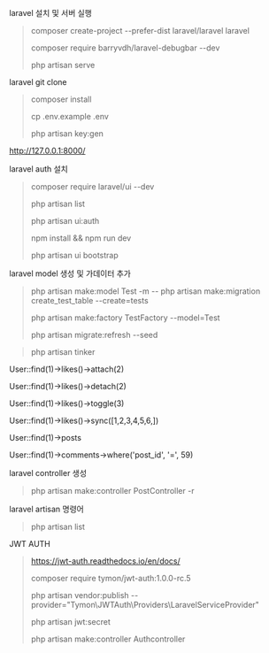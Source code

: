 

laravel 설치 및 서버 실행
> composer create-project --prefer-dist laravel/laravel laravel
>
> composer require barryvdh/laravel-debugbar --dev
>
> php artisan serve

laravel git clone
> composer install
>
> cp .env.example .env
>
> php artisan key:gen

http://127.0.0.1:8000/

laravel auth 설치
> composer require laravel/ui --dev
>
> php artisan list
>
> php artisan ui:auth
>
> npm install && npm run dev
>
> php artisan ui bootstrap

laravel model 생성 및 가데이터 추가
> php artisan make:model Test -m
-- php artisan make:migration create_test_table --create=tests
>
> php artisan make:factory TestFactory --model=Test
>
> php artisan migrate:refresh --seed


> php artisan tinker

User::find(1)->likes()->attach(2)

User::find(1)->likes()->detach(2)

User::find(1)->likes()->toggle(3)

User::find(1)->likes()->sync([1,2,3,4,5,6,])

User::find(1)->posts

User::find(1)->comments->where('post_id', '=', 59)

laravel controller 생성
> php artisan make:controller PostController -r


laravel artisan 명령어
> php artisan list

JWT AUTH
> https://jwt-auth.readthedocs.io/en/docs/
>
> composer require tymon/jwt-auth:1.0.0-rc.5
>
> php artisan vendor:publish --provider="Tymon\JWTAuth\Providers\LaravelServiceProvider"
>
> php artisan jwt:secret
>
> php artisan make:controller Authcontroller
